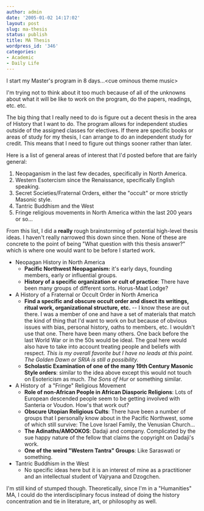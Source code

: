 ```yaml
---
author: admin
date: '2005-01-02 14:17:02'
layout: post
slug: ma-thesis
status: publish
title: MA Thesis
wordpress_id: '346'
categories:
- Academic
- Daily Life
---
```

I start my Master's program in 8 days...&lt;cue ominous theme music&gt;

I'm trying not to think about it too much because of all of the unknowns about what it will be like to work on the program, do the papers, readings, etc. etc.

The big thing that I really need to do is figure out a decent thesis in the area of History that I want to do. The program allows for independent studies outside of the assigned classes for electives. If there are specific books or areas of study for my thesis, I can arrange to do an independent study for credit. This means that I need to figure out things sooner rather than later.

Here is a list of general areas of interest that I'd posted before that are fairly general:
<ol>
	<li>Neopaganism in the last few decades, specifically in North America.</li>
	<li>Western Esotercism since the Renaissance, specifically English speaking.</li>
	<li>Secret Societies/Fraternal Orders, either the "occult" or more strictly Masonic style.</li>
	<li>Tantric Buddhism and the West</li>
	<li>Fringe religious movements in North America within the last 200 years or so...</li>
</ol>
From this list, I did a <strong>really</strong> rough brainstorming of potential high-level thesis ideas. I haven't really narrowed this down since then. None of these are concrete to the point of being "What question with this thesis answer?" which is where one would want to be before I started work.
<ul>
	<li>Neopagan History in North America
<ul>
	<li><strong>Pacific Northwest Neopaganism:</strong> it's early days, founding members, early or influential groups.</li>
	<li><strong>History of a specific organization or cult of practice</strong>: There have been many groups of different sorts. Horus-Maat Lodge?</li>
</ul>
</li>
	<li>A History of a Fraternal or Occult Order in North America
<ul>
	<li><strong>Find a specific and obscure occult order and disect its writings, ritual work, organizational structure, etc.</strong> -- I know these are out there. I was a member of one and have a set of materials that match the kind of thing that I'd want to work on but because of obvious issues with bias, personal history, oaths to members, etc. I wouldn't use that one. There have been many others. One back before the last World War or in the 50s would be ideal. The goal here would also have to take into account treating people and beliefs with respect. <em>This is my overall favorite but I have no leads at this point. The Golden Dawn or SRIA is still a possibility.</em></li>
	<li><strong>Scholastic Examination of one of the many 19th Century Masonic Style orders</strong>: similar to the idea above except this would not touch on Esotericism as much. <em>The Sons of Hur</em> or something similar.</li>
</ul>
</li>
	<li>A History of  a "Fringe" Religious Movement
<ul>
	<li><strong>Role of non-African People in African Diasporic Religions</strong>: Lots of European descended people seem to be getting involved with Santeria or Voudon. How's that work out?</li>
	<li><strong>Obscure Utopian Religious Cults</strong>: There have been a number of groups that I personally know about in the Pacific Northwest, some of which still survive: The Love Israel Family, the Venusian Church...</li>
	<li><strong>The Adinaths/AMOOKOS</strong>: Dadaji and company. Complicated by the sue happy nature of the fellow that claims the copyright on Dadaji's work.</li>
	<li><strong>One of the weird "Western Tantra" Groups</strong>: Like Saraswati or something.</li>
</ul>
</li>
	<li>Tantric Buddhism in the West
<ul>
	<li>No specific ideas here but it is an interest of mine as a practitioner and an intellectual student of Vajryana and Dzogchen.</li>
</ul>
</li>
</ul>
I'm still kind of stumped though. Theoretically, since I'm in a "Humanities" MA, I could do the interdisciplinary focus instead of doing the history concentration and tie in literature, art, or philosophy as well.
